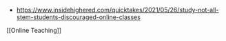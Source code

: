 - https://www.insidehighered.com/quicktakes/2021/05/26/study-not-all-stem-students-discouraged-online-classes

[[Online Teaching]]
